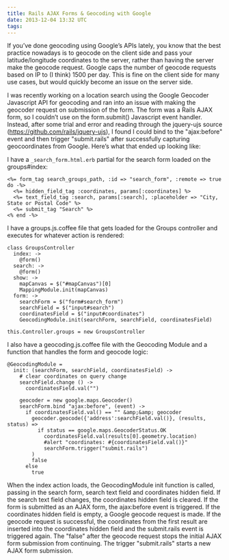```yaml
---
title: Rails AJAX Forms & Geocoding with Google
date: 2013-12-04 13:32 UTC
tags:
---
```


If you’ve done geocoding using Google’s APIs lately, you know that the best practice nowadays is to geocode on the client side and pass your latitude/longitude coordinates to the server, rather than having the server make the geocode request. Google caps the number of geocode requests based on IP to (I think) 1500 per day. This is fine on the client side for many use cases, but would quickly become an issue on the server side.

I was recently working on a location search using the Google Geocoder Javascript API for geocoding and ran into an issue with making the geocoder request on submission of the form. The form was a Rails AJAX form, so I couldn’t use on the form.submit() Javascript event handler. Instead, after some trial and error and reading through the jquery-ujs source (https://github.com/rails/jquery-ujs), I found I could bind to the "ajax:before" event and then trigger "submit.rails" after successfully capturing geocoordinates from Google. Here’s what that ended up looking like:

I have a `_search_form.html.erb` partial for the search form loaded on the groups#index:

```
<%= form_tag search_groups_path, :id => "search_form", :remote => true do -%>
  <%= hidden_field_tag :coordinates, params[:coordinates] %>
  <%= text_field_tag :search, params[:search], :placeholder => "City, State or Postal Code" %>
  <%= submit_tag "Search" %>
<% end -%>
```

I have a groups.js.coffee file that gets loaded for the Groups controller and executes for whatever action is rendered:

```
class GroupsController
  index: ->
    @form()
  search: ->
    @form()
  show: ->
    mapCanvas = $("#mapCanvas")[0]
    MappingModule.init(mapCanvas)
  form: ->
    searchForm = $("form#search_form")
    searchField = $("input#search")
    coordinatesField = $("input#coordinates")
    GeocodingModule.init(searchForm, searchField, coordinatesField)

this.Controller.groups = new GroupsController
```

I also have a geocoding.js.coffee file with the Geocoding Module and a function that handles the form and geocode logic:

```
@GeocodingModule =
  init: (searchForm, searchField, coordinatesField) ->
    # clear coordinates on query change
    searchField.change () ->
      coordinatesField.val("")

    geocoder = new google.maps.Geocoder()
    searchForm.bind "ajax:before", (event) ->
      if coordinatesField.val() == "" &amp;&amp; geocoder
        geocoder.geocode({'address':searchField.val()}, (results, status) =>
          if status == google.maps.GeocoderStatus.OK
            coordinatesField.val(results[0].geometry.location)
            #alert "coordinates: #{coordinatesField.val()}"
            searchForm.trigger("submit.rails")
        )
        false
      else
        true
```

When the index action loads, the GeocodingModule init function is called, passing in the search form, search text field and coordinates hidden field. If the search text field changes, the coordinates hidden field is cleared. If the form is submitted as an AJAX form, the ajax:before event is triggered. If the coordinates hidden field is empty, a Google geocode request is made. If the geocode request is successful, the coordinates from the first result are inserted into the coordinates hidden field and the submit.rails event is triggered again. The "false" after the geocode request stops the initial AJAX form submission from continuing. The trigger "submit.rails" starts a new AJAX form submission.
